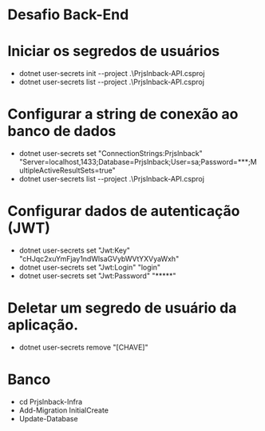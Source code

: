 # Desafio Back-End

# Iniciar os segredos de usuários
- dotnet user-secrets init --project .\Prjslnback-API.csproj 
- dotnet user-secrets list --project .\Prjslnback-API.csproj

# Configurar a string de conexão ao banco de dados
- dotnet user-secrets set "ConnectionStrings:Prjslnback" "Server=localhost,1433;Database=Prjslnback;User=sa;Password=***;MultipleActiveResultSets=true"
- dotnet user-secrets list --project .\Prjslnback-API.csproj

# Configurar dados de autenticação (JWT)
- dotnet user-secrets set "Jwt:Key" "cHJqc2xuYmFjay1ndWlsaGVybWVtYXVyaWxh"
- dotnet user-secrets set "Jwt:Login" "login"
- dotnet user-secrets set "Jwt:Password" "*****"

# Deletar um segredo de usuário da aplicação.
- dotnet user-secrets remove "[CHAVE]"

# Banco
- cd Prjslnback-Infra
- Add-Migration InitialCreate
- Update-Database
